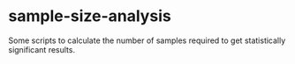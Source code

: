 # sample-size-analysis
Some scripts to calculate the number of samples required to get statistically significant results.
